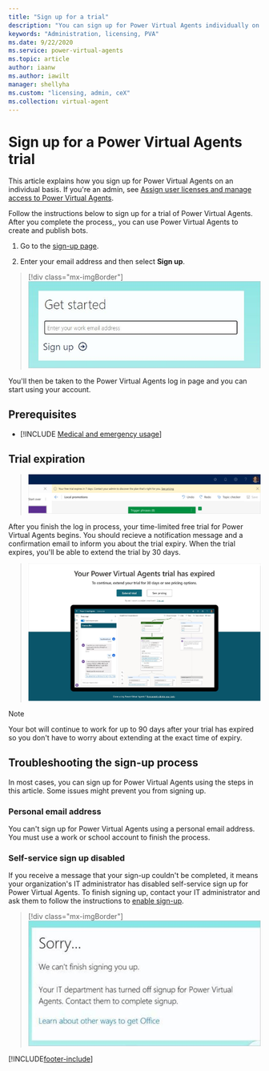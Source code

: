 ```yaml
---
title: "Sign up for a trial"
description: "You can sign up for Power Virtual Agents individually on a trial basis."
keywords: "Administration, licensing, PVA"
ms.date: 9/22/2020
ms.service: power-virtual-agents
ms.topic: article
author: iaanw
ms.author: iawilt
manager: shellyha
ms.custom: "licensing, admin, ceX"
ms.collection: virtual-agent
---
```




# Sign up for a Power Virtual Agents trial 

This article explains how you sign up for Power Virtual Agents on an individual basis. If you're an admin, see [Assign user licenses and manage access to Power Virtual Agents](requirements-licensing.md).

Follow the instructions below to sign up for a trial of Power Virtual Agents. After you complete the process,, you can use Power Virtual Agents to create and publish bots. 

1. Go to the [sign-up page](https://go.microsoft.com/fwlink/?LinkId=2107702).

2. Enter your email address and then select **Sign up**.

> [!div class="mx-imgBorder"]
> ![sign up portal get started](media/sign-up-get-started.jpg)

You'll then be taken to the Power Virtual Agents log in page and you can start using your account.

## Prerequisites

- [!INCLUDE [Medical and emergency usage](includes/pva-usage-limitations.md)]



## Trial expiration
> ![Trial expiration notification](media/trial_expiration_notification.jpg)

After you finish the log in process, your time-limited free trial for Power Virtual Agents begins. You should recieve a notification message and a confirmation email to inform you about the trial expiry. When the trial expires, you'll be able to extend the trial by 30 days. 

> ![License invalid page. Extend trial](media/extend_trial_screen.jpg)

> [!NOTE]
> Your bot will continue to work for up to 90 days after your trial has expired so you don't have to worry about extending at the exact time of expiry. 

## Troubleshooting the sign-up process
In most cases, you can sign up for Power Virtual Agents using the steps in this article. Some issues might prevent you from signing up. 

### Personal email address 
You can't sign up for Power Virtual Agents using a personal email address. You must use a work or school account to finish the process.

### Self-service sign up disabled
If you receive a message that your sign-up couldn't be completed, it means your organization's IT administrator has disabled self-service sign up for Power Virtual Agents. To finish signing up, contact your IT administrator and ask them to follow the instructions to [enable sign-up](requirements-licensing.md#trial-plans).

> [!div class="mx-imgBorder"]
> ![Viral sign up disabled with message saying Sorry we can't finish signing you up](media/licensing-sign-up-disabled.jpg)


[!INCLUDE[footer-include](includes/footer-banner.md)]